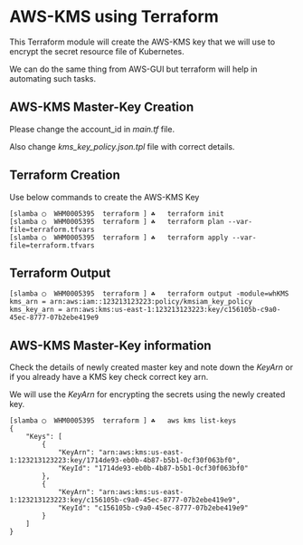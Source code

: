 # AWS-KMS using Terraform

This Terraform module will create the AWS-KMS key that we will use to encrypt the secret resource file of Kubernetes.

We can do the same thing from AWS-GUI but terraform will help in automating such tasks.

## AWS-KMS Master-Key Creation

Please change the account_id in *main.tf* file.

Also change *kms_key_policy.json.tpl* file with correct details.

## Terraform Creation

Use below commands to create the AWS-KMS Key

```
[slamba ◯  WHM0005395  terraform ] ☘   terraform init
[slamba ◯  WHM0005395  terraform ] ☘   terraform plan --var-file=terraform.tfvars
[slamba ◯  WHM0005395  terraform ] ☘   terraform apply --var-file=terraform.tfvars
```

## Terraform Output

```
[slamba ◯  WHM0005395  terraform ] ☘   terraform output -module=whKMS
kms_arn = arn:aws:iam::123213123223:policy/kmsiam_key_policy
kms_key_arn = arn:aws:kms:us-east-1:123213123223:key/c156105b-c9a0-45ec-8777-07b2ebe419e9
```

## AWS-KMS Master-Key information

Check the details of newly created master key and note down the *KeyArn* or if you already have a KMS key check correct key arn.

We will use the *KeyArn* for encrypting the secrets using the newly created key.

```
[slamba ◯  WHM0005395  terraform ] ☘   aws kms list-keys
{
    "Keys": [
        {
            "KeyArn": "arn:aws:kms:us-east-1:123213123223:key/1714de93-eb0b-4b87-b5b1-0cf30f063bf0",
            "KeyId": "1714de93-eb0b-4b87-b5b1-0cf30f063bf0"
        },
        {
            "KeyArn": "arn:aws:kms:us-east-1:123213123223:key/c156105b-c9a0-45ec-8777-07b2ebe419e9",
            "KeyId": "c156105b-c9a0-45ec-8777-07b2ebe419e9"
        }
    ]
}
```